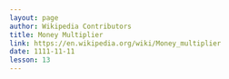 ```yaml
---
layout: page
author: Wikipedia Contributors
title: Money Multiplier
link: https://en.wikipedia.org/wiki/Money_multiplier
date: 1111-11-11
lesson: 13
---
```


